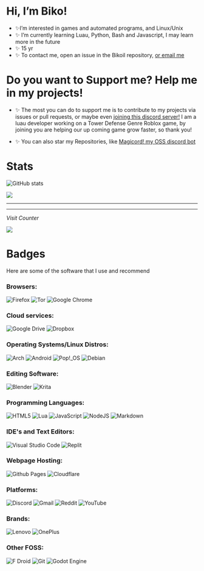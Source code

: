 # Hi, I’m Biko!
- ✨I’m interested in games and automated programs, and Linux/Unix
- ✨ I’m currently learning Luau, Python, Bash and Javascript, I may learn more in the future
- ✨ 15 yr 
- ✨ To contact me, open an issue in the Bikoil repository, [or email me](devbikoilu@gmail.com)

# Do you want to Support me? Help me in my projects!
- ✨ The most you can do to support me is to contribute to my projects via issues or pull requests, or maybe even [joining this discord server!](https://discord.gg/7fy9v4gRwa)
I am a luau developer working on a Tower Defense Genre Roblox game, by joining you are helping our up coming game grow faster, so thank you!

- ✨ You can also star my Repositories, like [Magicord! my OSS discord bot](https://github.com/bikoil/magicord)
# Stats
![GitHub stats](https://github-readme-stats.vercel.app/api?username=bikoil&show_icons=true&theme=radical)

![](https://github-readme-stats.vercel.app/api/top-langs/?username=bikoil&theme=radical&hide_border=false&include_all_commits=false&count_private=false&layout=compact)


***


***

*Visit Counter*


[![](https://visitcount.itsvg.in/api?id=bikoil&icon=0&color=0)](https://visitcount.itsvg.in)


# Badges
Here are some of the software that I use and recommend
### Browsers:


![Firefox](https://img.shields.io/badge/Firefox-FF7139?style=for-the-badge&logo=Firefox-Browser&logoColor=white) ![Tor](https://img.shields.io/badge/Tor-7D4698?style=for-the-badge&logo=Tor-Browser&logoColor=white) ![Google Chrome](https://img.shields.io/badge/Google%20Chrome-4285F4?style=for-the-badge&logo=GoogleChrome&logoColor=white) 


### Cloud services:

![Google Drive](https://img.shields.io/badge/Google%20Drive-4285F4?style=for-the-badge&logo=googledrive&logoColor=white) ![Dropbox](https://img.shields.io/badge/Dropbox-%233B4D98.svg?style=for-the-badge&logo=Dropbox&logoColor=white)

### Operating Systems/Linux Distros:

![Arch](https://img.shields.io/badge/Arch%20Linux-1793D1?logo=arch-linux&logoColor=fff&style=for-the-badge) ![Android](https://img.shields.io/badge/Android-3DDC84?style=for-the-badge&logo=android&logoColor=white) ![Pop!\_OS](https://img.shields.io/badge/Pop!_OS-48B9C7?style=for-the-badge&logo=Pop!_OS&logoColor=white) ![Debian](https://img.shields.io/badge/Debian-D70A53?style=for-the-badge&logo=debian&logoColor=white)


### Editing Software:

![Blender](https://img.shields.io/badge/blender-%23F5792A.svg?style=for-the-badge&logo=blender&logoColor=white) ![Krita](https://img.shields.io/badge/Krita-203759?style=for-the-badge&logo=krita&logoColor=EEF37B)


### Programming Languages:

![HTML5](https://img.shields.io/badge/html5-%23E34F26.svg?style=for-the-badge&logo=html5&logoColor=white) ![Lua](https://img.shields.io/badge/lua-%232C2D72.svg?style=for-the-badge&logo=lua&logoColor=white) ![JavaScript](https://img.shields.io/badge/javascript-%23323330.svg?style=for-the-badge&logo=javascript&logoColor=%23F7DF1E) ![NodeJS](https://img.shields.io/badge/node.js-6DA55F?style=for-the-badge&logo=node.js&logoColor=white) ![Markdown](https://img.shields.io/badge/markdown-%23000000.svg?style=for-the-badge&logo=markdown&logoColor=white)



### IDE's and Text Editors:

![Visual Studio Code](https://img.shields.io/badge/Visual%20Studio%20Code-0078d7.svg?style=for-the-badge&logo=visual-studio-code&logoColor=white) ![Replit](https://img.shields.io/badge/Replit-DD1200?style=for-the-badge&logo=Replit&logoColor=white) 

### Webpage Hosting:

![Github Pages](https://img.shields.io/badge/github%20pages-121013?style=for-the-badge&logo=github&logoColor=white) ![Cloudflare](https://img.shields.io/badge/Cloudflare-F38020?style=for-the-badge&logo=Cloudflare&logoColor=white) 


### Platforms:

![Discord](https://img.shields.io/badge/Discord-%235865F2.svg?style=for-the-badge&logo=discord&logoColor=white) ![Gmail](https://img.shields.io/badge/Gmail-D14836?style=for-the-badge&logo=gmail&logoColor=white) ![Reddit](https://img.shields.io/badge/Reddit-FF4500?style=for-the-badge&logo=reddit&logoColor=white) ![YouTube](https://img.shields.io/badge/YouTube-%23FF0000.svg?style=for-the-badge&logo=YouTube&logoColor=white)


### Brands:

![Lenovo](https://img.shields.io/badge/lenovo-E2231A?style=for-the-badge&logo=lenovo&logoColor=white) ![OnePlus](https://img.shields.io/badge/OnePlus-%23F5010C.svg?style=for-the-badge&logo=oneplus&logoColor=white)


### Other FOSS:

![F Droid](https://img.shields.io/badge/F_Droid-1976D2?style=for-the-badge&logo=f-droid&logoColor=white) ![Git](https://img.shields.io/badge/git-%23F05033.svg?style=for-the-badge&logo=git&logoColor=white) ![Godot Engine](https://img.shields.io/badge/GODOT-%23FFFFFF.svg?style=for-the-badge&logo=godot-engine)

<!---
Bikoil/Bikoil is a ✨ special ✨ repository because its `README.md` (this file) appears on your GitHub profile.
You can click the Preview link to take a look at your changes.
--->
